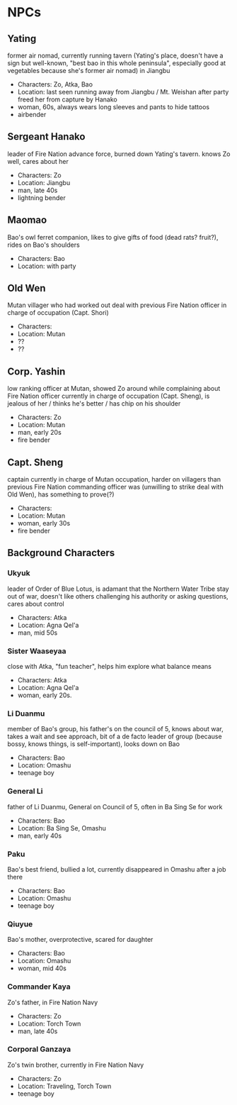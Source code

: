 # NPCs

## Yating 

former air nomad, currently running tavern (Yating's place, doesn't have a sign but well-known, "best bao in this whole peninsula", especially good at vegetables because she's former air nomad) in Jiangbu

- Characters: Zo, Atka, Bao
- Location: last seen running away from Jiangbu / Mt. Weishan after party freed her from capture by Hanako
- woman, 60s, always wears long sleeves and pants to hide tattoos
- airbender

## Sergeant Hanako 

leader of Fire Nation advance force, burned down Yating's tavern. knows Zo well, cares about her

- Characters: Zo
- Location: Jiangbu
- man, late 40s
- lightning bender

## Maomao

Bao's owl ferret companion, likes to give gifts of food (dead rats? fruit?), rides on Bao's shoulders

- Characters: Bao
- Location: with party

## Old Wen

Mutan villager who had worked out deal with previous Fire Nation officer in charge of occupation (Capt. Shori)

- Characters: 
- Location: Mutan
- ??
- ??

## Corp. Yashin

low ranking officer at Mutan, showed Zo around while complaining about Fire Nation officer currently in charge of occupation (Capt. Sheng), is jealous of her / thinks he's better / has chip on his shoulder

- Characters: Zo
- Location: Mutan
- man, early 20s
- fire bender

## Capt. Sheng

captain currently in charge of Mutan occupation, harder on villagers than previous Fire Nation commanding officer was (unwilling to strike deal with Old Wen), has something to prove(?)

- Characters: 
- Location: Mutan
- woman, early 30s
- fire bender

## Background Characters

### Ukyuk 

leader of Order of Blue Lotus, is adamant that the Northern Water Tribe stay out of war, doesn't like others challenging his authority or asking questions, cares about control

- Characters: Atka
- Location: Agna Qel'a
- man, mid 50s

### Sister Waaseyaa 

close with Atka, "fun teacher", helps him explore what balance means

- Characters: Atka
- Location: Agna Qel'a
- woman, early 20s. 

### Li Duanmu 

member of Bao's group, his father's on the council of 5, knows about war, takes a wait and see approach, bit of a de facto leader of group (because bossy, knows things, is self-important), looks down on Bao

- Characters: Bao
- Location: Omashu
- teenage boy

### General Li 

father of Li Duanmu, General on Council of 5, often in Ba Sing Se for work

- Characters: Bao
- Location: Ba Sing Se, Omashu
- man, early 40s

### Paku 

Bao's best friend, bullied a lot, currently disappeared in Omashu after a job there

- Characters: Bao
- Location: Omashu
- teenage boy

### Qiuyue 

Bao's mother, overprotective, scared for daughter

- Characters: Bao
- Location: Omashu
- woman, mid 40s

### Commander Kaya 

Zo's father, in Fire Nation Navy

- Characters: Zo
- Location: Torch Town
- man, late 40s

### Corporal Ganzaya 

Zo's twin brother, currently in Fire Nation Navy

- Characters: Zo
- Location: Traveling, Torch Town
- teenage boy
